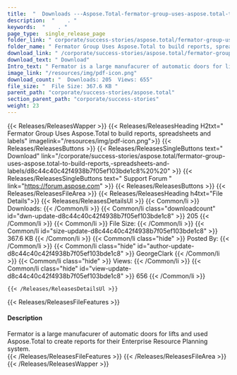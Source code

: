 ```yaml
---
title:  "  Downloads ---Aspose.Total-fermator-group-uses-aspose.total-to-build-reports,-spreadsheets-and-labels . " 
description:  "    . " 
keywords:  "    . " 
page_type:  single_release_page
folder_link: " corporate/success-stories/aspose.total/fermator-group-uses-aspose.total-to-build-reports,-spreadsheets-and-labels/"
folder_name: " Fermator Group Uses Aspose.Total to build reports, spreadsheets and labels"
download_link: " /corporate/success-stories/aspose.total/fermator-group-uses-aspose.total-to-build-reports,-spreadsheets-and-labels/d8c44c40c42f4938b7f05ef103bde1c8"
download_text: " Download"
Intro_text: " Fermator is a large manufacurer of automatic doors for lifts and used Aspose.Tot..."
image_link: "/resources/img/pdf-icon.png"
download_count: "  Downloads: 205  Views: 655"
file_size: "  File Size: 367.6 KB "
parent_path: "corporate/success-stories/aspose.total"
section_parent_path: "corporate/success-stories"
weight: 23 
---
```


{{< Releases/ReleasesWapper >}}
  {{< Releases/ReleasesHeading H2txt=" Fermator Group Uses Aspose.Total to build reports, spreadsheets and labels" imagelink="/resources/img/pdf-icon.png">}}
  {{< Releases/ReleasesButtons >}}
    {{< Releases/ReleasesSingleButtons text=" Download" link="/corporate/success-stories/aspose.total/fermator-group-uses-aspose.total-to-build-reports,-spreadsheets-and-labels/d8c44c40c42f4938b7f05ef103bde1c8%20%20" >}}
    {{< Releases/ReleasesSingleButtons text=" Support Forum " link="https://forum.aspose.com" >}}
  {{< Releases/ReleasesButtons >}}
  {{< Releases/ReleasesFileArea >}}
    {{< Releases/ReleasesHeading h4txt="File Details">}}
    {{< Releases/ReleasesDetailsUl >}}
            {{< Common/li  >}} Downloads: {{< /Common/li >}} 
      {{< Common/li class="downloadcount" id="dwn-update-d8c44c40c42f4938b7f05ef103bde1c8" >}} 205 {{< /Common/li >}} 
      {{< Common/li  >}} File Size: {{< /Common/li >}} 
      {{< Common/li id="size-update-d8c44c40c42f4938b7f05ef103bde1c8" >}} 367.6 KB {{< /Common/li >}} 
      {{< Common/li  class="hide" >}} Posted By: {{< /Common/li >}} 
      {{< Common/li class="hide" id="author-update-d8c44c40c42f4938b7f05ef103bde1c8" >}} GeorgeClark {{< /Common/li >}} 
      {{< Common/li class="hide"  >}} Views: {{< /Common/li >}} 
      {{< Common/li class="hide" id="view-update-d8c44c40c42f4938b7f05ef103bde1c8" >}} 656 {{< /Common/li >}} 

    {{< /Releases/ReleasesDetailsUl >}}

  {{< Releases/ReleasesFileFeatures >}}
      <h4>Description</h4><div class="HTMLDescription">Fermator is a large manufacurer of automatic doors for lifts and used Aspose.Total to create reports for their Enterprise Resource Planning system.</div>
  {{< /Releases/ReleasesFileFeatures >}}
 {{< /Releases/ReleasesFileArea >}}
{{< /Releases/ReleasesWapper >}}


